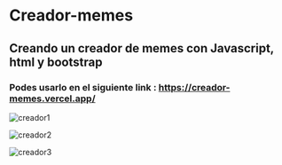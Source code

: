 # Creador-memes
## Creando un creador de memes con Javascript, html y bootstrap 
### Podes usarlo en el siguiente link : https://creador-memes.vercel.app/


![creador1](https://user-images.githubusercontent.com/84631641/172163373-7d5960c8-e900-40da-b592-c2514c4e9d80.png)


![creador2](https://user-images.githubusercontent.com/84631641/172163397-6b5df482-5ec8-42e4-bc21-dac067d2b5df.png)


![creador3](https://user-images.githubusercontent.com/84631641/172163406-288ca539-1d4a-4384-9312-6beee6be01d9.png)
